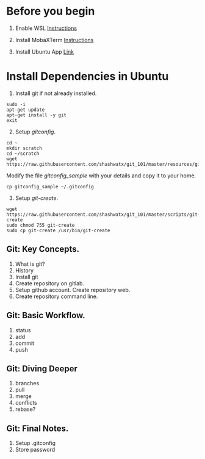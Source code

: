# Before you begin
1. Enable WSL
[Instructions](https://winaero.com/blog/enable-wsl-windows-10-fall-creators-update/)

2. Install MobaXTerm
[Instructions](https://mobaxterm.mobatek.net/download-home-edition.html)

3. Install Ubuntu App
[Link](https://www.microsoft.com/en-us/p/ubuntu/9nblggh4msv6)

# Install Dependencies in Ubuntu
1. Install git if not already installed.
```
sudo -i
apt-get update
apt-get install -y git
exit
```

2. Setup _gitconfig_.
```
cd ~
mkdir scratch
cd ~/scratch
wget https://raw.githubusercontent.com/shashwatx/git_101/master/resources/gitconfig_sample 
```
Modify the file _gitconfig\_sample_ with your details and copy it to your home.
```
cp gitconfig_sample ~/.gitconfig
```

3. Setup _git-create_.
```
wget https://raw.githubusercontent.com/shashwatx/git_101/master/scripts/git-create
sudo chmod 755 git-create
sudo cp git-create /usr/bin/git-create
```

## Git: Key Concepts.
1. What is git?
2. History
3. Install git
4. Create repository on gitlab.
5. Setup github account. Create repository web.
6. Create repository command line.

## Git: Basic Workflow.
1. status
2. add
3. commit
4. push

## Git: Diving Deeper
1. branches
2. pull
3. merge
  1. conflicts
4. rebase?

## Git: Final Notes.
1. Setup .gitconfig
2. Store password
